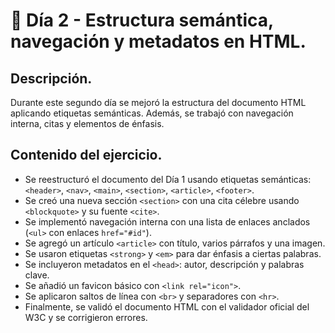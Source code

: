# 📅 Día 2 - Estructura semántica, navegación y metadatos en HTML.

## Descripción.
Durante este segundo día se mejoró la estructura del documento HTML aplicando etiquetas semánticas. Además, se trabajó con navegación interna, citas y elementos de énfasis.

## Contenido del ejercicio.

- Se reestructuró el documento del Día 1 usando etiquetas semánticas: `<header>`, `<nav>`, `<main>`, `<section>`, `<article>`, `<footer>`.
- Se creó una nueva sección `<section>` con una cita célebre usando `<blockquote>` y su fuente `<cite>`.
- Se implementó navegación interna con una lista de enlaces anclados (`<ul>` con enlaces `href="#id"`).
- Se agregó un artículo `<article>` con título, varios párrafos y una imagen.
- Se usaron etiquetas `<strong>` y `<em>` para dar énfasis a ciertas palabras.
- Se incluyeron metadatos en el `<head>`: autor, descripción y palabras clave.
- Se añadió un favicon básico con `<link rel="icon">`.
- Se aplicaron saltos de línea con `<br>` y separadores con `<hr>`.
- Finalmente, se validó el documento HTML con el validador oficial del W3C y se corrigieron errores.

